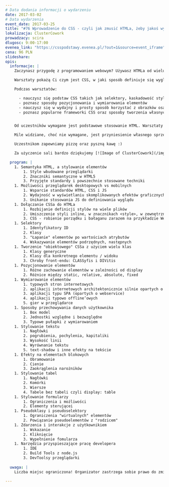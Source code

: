 ```yaml
---
# Data dodania informacji o wydarzeniu
date: 2017-03-02
# Data wydarzenia
event_date: 2017-03-25
title: "#76 Wprowadzenie do CSS - czyli jak zmusić HTMLa, żeby jakoś wyglądał"
lokalizacja: ClusterCowork
prowadzacy: scira
dlugosc: 9:00-17:00
evenea_link: "https://csspodstawy.evenea.pl/?out=1&source=event_iframe"
cena: 96 PLN
slideshare:
opis:
  informacje: |
    Zaczynasz przygodę z programowaniem webowym? Używasz HTMLa od wielu lat, ale nie masz aktualnej wiedzy na temat możliwości CSS? Jesteś wirtuozem Flasha, ale chciałbyś przesiąść się na bardziej współczesne technologie? A może jesteś back-endowcem i chciałbyś spróbować czegoś nowego?

    Warsztaty pokażą Ci czym jest CSS, w jaki sposób definiuje się wygląd elementów, jakie są możliwości CSSa, a co wykracza poza jego granice. Warsztaty składać się będą w przeważającej części z zadań praktycznych, aby każdy uczestnik mógł przetestować działanie styli na własnym laptopie, tablecie czy telefonie.

    Podczas warsztatów:

      - nauczysz się podstaw CSS takich jak selektory, kaskadowość styli
      - poznasz sposoby pozycjonowania i wymiarowania elementów
      - nauczysz się w wydajny i prosty sposób korzystać z obrazków osadzanych w CSSie
      - poznasz popularne frameworki CSS oraz sposoby tworzenia własnych toolkitów styli


    Od uczestników wymagane jest podstawowe stosowanie HTML. Warsztaty skierowane są dla osób które chciałyby poznać możliwości tworzenia layoutów stron i aplikacji internetowych, a także poznać nowe możliwości CSSa. Uczestnicy w trakcie zajęć korzystają z własnego sprzętu (do wygodnego korzystania z HTMLa i CSSa wystarczy właściwie każdy komputer z systemem Windows, OSX lub Linux - wymagane GUI :)

    Mile widziane, choć nie wymagane, jest przyniesienie własnego sprzętu mobilnego (telefon / tablet), na którym będzie można testować tworzone layouty, efekty - alternatywą jest użycie WebDeveloper tools z Chrome, ale wiąże się to z pewnymi ograniczeniami.

    Uczestnikom zapewniamy pizzę oraz pyszną kawę :)

    Za użyczenie sali bardzo dziękujemy [![Image of ClusterCowork](/img/logos/clustercowork.png)](http://www.clustercowork.com/#firstcontainer)

  program: |
    1. Semantyka HTML, a stylowanie elementów
        1. Style wbudowane przeglądarki
        2. Znaczniki semantyczne w HTML5
        3. Przyjęte standardy i powszechnie stosowane techniki
    1. Możliwości przeglądarek desktopowych vs mobilnych
        1. Wsparcie standardów HTML, CSS i JS
        2. Wydajność w wyświetlaniu skomplikowanych efektów graficznych
        3. Unikanie stosowania JS do definiowania wyglądu
    1. Dołączanie CSSa do HTMLa
        1. Rozbijanie definicji stylów na wiele plików
        2. Umiszczenie styli inline, w znacznikach <style>, w zewnętrznych plikach
        3. CSS - robienie porządku i bałaganu zarazem na przykładzie WebPacka
    1. Selektory
        1. Identyfikatory ID
        2. Klasy
        3. "Łapanie" elementów po wartościach atrybutów
        4. Wskazywanie elementów podrzędnych, następnych
    1. Tworzenie "obiektowego" CSSa z użyciem wielu klas
        1. Klasy generyczne
        2. Klasy dla konkretnego elementu / widoku
        3. Chroby front-endu: CLASSyfis i DIVitis
    1. Pozycjonowanie elementów
        1. Różne zachowanie elementów w zależności od display
        2. Różnice między static, relative, absolute, fixed
    1. Wymiarowanie elementów
        1. typowych stron internetowych
        2. aplikacji internetowych architektonicznie silnie opartych o back-end
        3. aplikacji typu SPA (opartych o webservice)
        4. aplikacji typowo offline’owych
        5. gier w przeglądarce
    1. Sposoby przechowywania danych użytkownika
        1. Box model
        2. Jednostki względne i bezwzględne
        3. Typowe pułapki z wymiarowaniem
    1. Stylowanie tekstu
        1. Nagłówki
        2. pogrubienia, pochylenia, kapitaliki
        3. Wysokość linii
        4. Wyrównanie tekstu
        5. text-shadow i inne efekty na tekście
    1. Efekty na elementach blokowych
        1. Obramowanie
        2. Cienie
        3. Zaokrąglenia narożników
    1. Stylowanie tabel
        1. Nagłówki
        2. Komórki
        3. Wiersze
        4. Tabele bez tabeli czyli display: table
    1. Stylowanie formularzy
        1. Ograniczenia i możliwości
        2. Elementy sterującei
    1. Pseudoklasy i pseudoselektory
        1. Ograniczenia "wirtualnych" elementów
        2. Powiązanie pseudoelementów z "rodzicem"
    1. Zdarzenia i interakcje z użytkownikiem
        1. Wskazanie
        2. Kliknięcie
        3. Wypełnienie fomularza
    1. Narzędzia przyspieszające pracę developera
        1. IDE
        2. Build Tools z node.js
        3. DevToolsy przeglądarki
    
  uwaga: |
    Liczba miejsc ograniczona! Organizator zastrzega sobie prawo do zmiany lokalizacji wydarzenia oraz jego odwołania w przypadku niezgłoszenia się minimalnej liczby uczestników.

---
```

